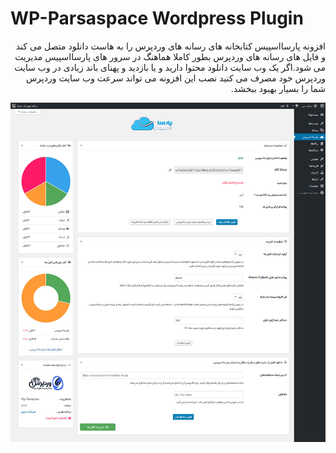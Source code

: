 # WP-Parsaspace Wordpress Plugin
<div dir="rtl">افزونه پارسااسپیس کتابخانه های رسانه های وردپرس را به هاست دانلود متصل می کند و فایل های رسانه های وردپرس بطور کاملا هماهنگ در سرور های پارسااسپیس مدیریت می شود.اگر یک وب سایت دانلود محتوا دارید و یا بازدید و پهنای باند زیادی در وب سایت وردپرس خود مصرف می کنید نصب این افزونه می تواند سرعت وب سایت وردپرس شما را بسیار بهبود ببخشد.</div>
<p align="center">
  <img src="https://raw.githubusercontent.com/mehrshaddarzi/wp-parsaspace/master/screenshot-1.jpg" title="wp-parsaspace">
</p>
